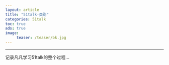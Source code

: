 ```yaml
---
layout: article
title: "51talk-类别"
categories: 51talk
toc: true
ads: true
image:
     teaser: /teaser/bk.jpg
---
```


---

记录凡凡学习51talk的整个过程...

